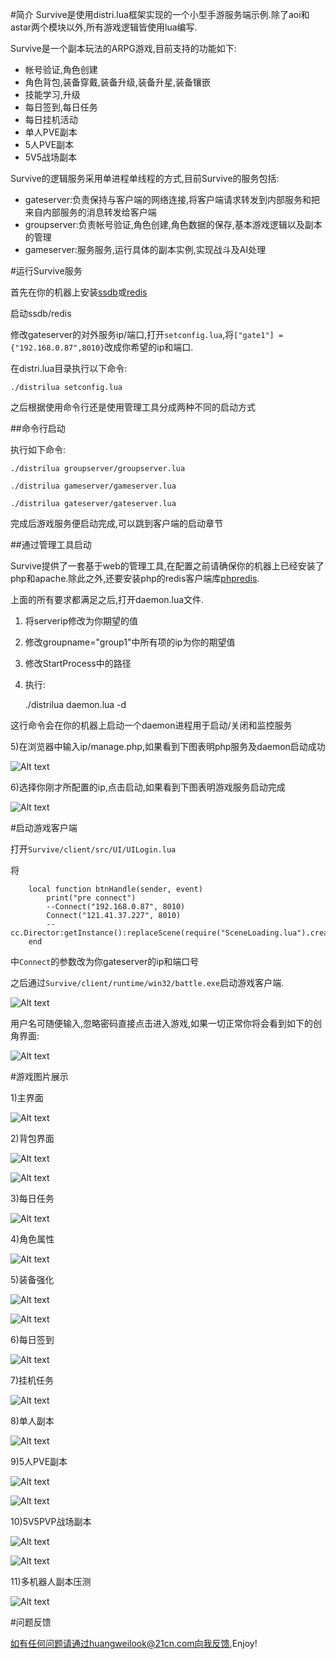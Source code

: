 #简介
Survive是使用distri.lua框架实现的一个小型手游服务端示例.除了aoi和astar两个模块以外,所有游戏逻辑皆使用lua编写.

Survive是一个副本玩法的ARPG游戏,目前支持的功能如下:

* 帐号验证,角色创建
* 角色背包,装备穿戴,装备升级,装备升星,装备镶嵌
* 技能学习,升级
* 每日签到,每日任务
* 每日挂机活动
* 单人PVE副本
* 5人PVE副本
* 5V5战场副本

Survive的逻辑服务采用单进程单线程的方式,目前Survive的服务包括:

* gateserver:负责保持与客户端的网络连接,将客户端请求转发到内部服务和把来自内部服务的消息转发给客户端
* groupserver:负责帐号验证,角色创建,角色数据的保存,基本游戏逻辑以及副本的管理
* gameserver:服务服务,运行具体的副本实例,实现战斗及AI处理

    
#运行Survive服务

首先在你的机器上安装[ssdb](https://github.com/ideawu/ssdb/)或[redis](http://www.redis.io/)

启动ssdb/redis

修改gateserver的对外服务ip/端口,打开`setconfig.lua`,将`["gate1"] = {"192.168.0.87",8010}`改成你希望的ip和端口.

在distri.lua目录执行以下命令:

	./distrilua setconfig.lua
    
之后根据使用命令行还是使用管理工具分成两种不同的启动方式

##命令行启动

执行如下命令:

	./distrilua groupserver/groupserver.lua 
	
    ./distrilua gameserver/gameserver.lua
    
    ./distrilua gateserver/gateserver.lua
    
完成后游戏服务便启动完成,可以跳到客户端的启动章节


##通过管理工具启动

Survive提供了一套基于web的管理工具,在配置之前请确保你的机器上已经安装了php和apache.除此之外,还要安装php的redis客户端库[phpredis](https://github.com/phpredis/phpredis).

上面的所有要求都满足之后,打开daemon.lua文件.

1) 将serverip修改为你期望的值

2) 修改groupname="group1"中所有项的ip为你的期望值

3) 修改StartProcess中的路径

4) 执行:

	./distrilua daemon.lua -d
    
这行命令会在你的机器上启动一个daemon进程用于启动/关闭和监控服务

5)在浏览器中输入ip/manage.php,如果看到下图表明php服务及daemon启动成功

![Alt text](img/web1.png)

6)选择你刚才所配置的ip,点击启动,如果看到下图表明游戏服务启动完成

![Alt text](img/web2.png)

#启动游戏客户端

打开`Survive/client/src/UI/UILogin.lua`

将

        local function btnHandle(sender, event)
            print("pre connect")
            --Connect("192.168.0.87", 8010)
            Connect("121.41.37.227", 8010)
            --cc.Director:getInstance():replaceScene(require("SceneLoading.lua").create())
        end

中`Connect`的参数改为你gateserver的ip和端口号

之后通过`Survive/client/runtime/win32/battle.exe`启动游戏客户端.

![Alt text](img/survive1.jpg)

用户名可随便输入,忽略密码直接点击进入游戏,如果一切正常你将会看到如下的创角界面:

![Alt text](img/survive2.jpg)

#游戏图片展示

1)主界面

![Alt text](img/survive3.jpg)

2)背包界面

![Alt text](img/survive4.jpg)

![Alt text](img/survive7.jpg)

3)每日任务

![Alt text](img/survive5.jpg)

4)角色属性

![Alt text](img/survive6.jpg)

5)装备强化

![Alt text](img/survive8.jpg)

![Alt text](img/survive9.jpg)

6)每日签到

![Alt text](img/survive10.jpg)

7)挂机任务

![Alt text](img/survive11.jpg)

8)单人副本

![Alt text](img/survive12.jpg)

9)5人PVE副本

![Alt text](img/survive13.jpg)

![Alt text](img/survive14.jpg)

10)5V5PVP战场副本

![Alt text](img/survive15.jpg)

![Alt text](img/survive16.jpg)

11)多机器人副本压测

![Alt text](img/survive17.jpg)

#问题反馈

如有任何问题请通过huangweilook@21cn.com向我反馈,Enjoy!
